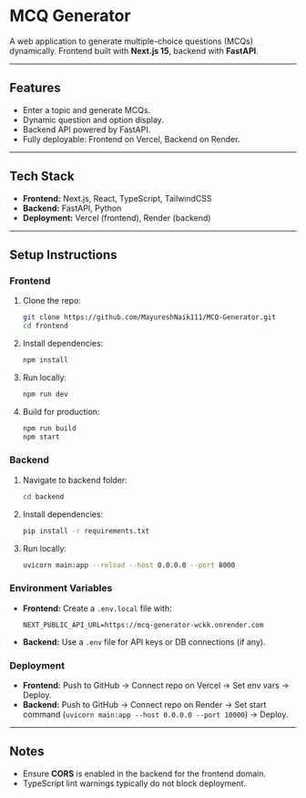 # MCQ Generator

A web application to generate multiple-choice questions (MCQs) dynamically.
Frontend built with **Next.js 15**, backend with **FastAPI**.

---

## Features

- Enter a topic and generate MCQs.
- Dynamic question and option display.
- Backend API powered by FastAPI.
- Fully deployable: Frontend on Vercel, Backend on Render.

---

## Tech Stack

- **Frontend:** Next.js, React, TypeScript, TailwindCSS
- **Backend:** FastAPI, Python
- **Deployment:** Vercel (frontend), Render (backend)

---

## Setup Instructions

### Frontend

1. Clone the repo:
    ```bash
    git clone https://github.com/MayureshNaik111/MCQ-Generator.git
    cd frontend
    ```
2. Install dependencies:
    ```bash
    npm install
    ```
3. Run locally:
    ```bash
    npm run dev
    ```
4. Build for production:
    ```bash
    npm run build
    npm start
    ```

### Backend

1. Navigate to backend folder:
    ```bash
    cd backend
    ```
2. Install dependencies:
    ```bash
    pip install -r requirements.txt
    ```
3. Run locally:
    ```bash
    uvicorn main:app --reload --host 0.0.0.0 --port 8000
    ```

### Environment Variables

* **Frontend:** Create a `.env.local` file with:
    ```env
    NEXT_PUBLIC_API_URL=https://mcq-generator-wckk.onrender.com
    ```
* **Backend:** Use a `.env` file for API keys or DB connections (if any).

### Deployment

* **Frontend:** Push to GitHub → Connect repo on Vercel → Set env vars → Deploy.
* **Backend:** Push to GitHub → Connect repo on Render → Set start command (`uvicorn main:app --host 0.0.0.0 --port 10000`) → Deploy.

---

## Notes

* Ensure **CORS** is enabled in the backend for the frontend domain.
* TypeScript lint warnings typically do not block deployment.
